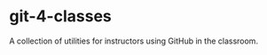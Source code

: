 git-4-classes
=============

A collection of utilities for instructors using GitHub in the classroom.
